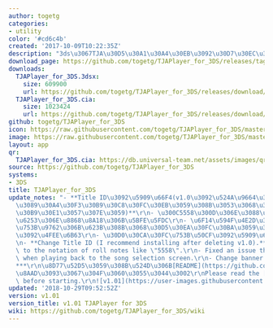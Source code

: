 ```yaml
---
author: togetg
categories:
- utility
color: '#cd6c4b'
created: '2017-10-09T10:22:35Z'
description: "3ds\u3067TJA\u30D5\u30A1\u30A4\u30EB\u3092\u30D7\u30EC\u30A4\u3059\u308B"
download_page: https://github.com/togetg/TJAPlayer_for_3DS/releases/tag/v1.01
downloads:
  TJAPlayer_for_3DS.3dsx:
    size: 609900
    url: https://github.com/togetg/TJAPlayer_for_3DS/releases/download/v1.01/TJAPlayer_for_3DS.3dsx
  TJAPlayer_for_3DS.cia:
    size: 1023424
    url: https://github.com/togetg/TJAPlayer_for_3DS/releases/download/v1.01/TJAPlayer_for_3DS.cia
github: togetg/TJAPlayer_for_3DS
icon: https://raw.githubusercontent.com/togetg/TJAPlayer_for_3DS/master/resources/icon.png
image: https://raw.githubusercontent.com/togetg/TJAPlayer_for_3DS/master/resources/banner.png
layout: app
qr:
  TJAPlayer_for_3DS.cia: https://db.universal-team.net/assets/images/qr/tjaplayer_for_3ds.cia.png
source: https://github.com/togetg/TJAPlayer_for_3DS
systems:
- 3DS
title: TJAPlayer_for_3DS
update_notes: "- **Title ID\u3092\u5909\u66F4(v1.0\u3092\u524A\u9664\u3057\u3066\u304B\
  \u3089\u30A4\u30F3\u30B9\u30C8\u30FC\u30EB\u3059\u308B\u3053\u3068\u3092\u30AA\u30B9\
  \u30B9\u30E1\u3057\u307E\u3059)**\r\n- \u300C5558\u300D\u306E\u3088\u3046\u306A\u9023\
  \u6253\u306E\u8868\u8A18\u306B\u5BFE\u5FDC\r\n- \u6F14\u594F\u4E2D\u306B\u9078\u66F2\
  \u753B\u9762\u306B\u623B\u308B\u3068\u30D5\u30EA\u30FC\u30BA\u3059\u308B\u554F\u984C\
  \u3092\u4FEE\u6B63\r\n- \u30D0\u30CA\u30FC\u753B\u50CF\u3092\u5909\u66F4\r\n***\r\
  \n- **Change Title ID (I recommend installing after deleting v1.0).**\r\n- Corresponds\
  \ to the notation of roll notes like \"5558\".\r\n- Fixed an issue that freezes\
  \ when playing back to the song selection screen.\r\n- Change banner image.\r\n\
  ***\r\n\u8D77\u52D5\u3059\u308B\u524D\u306B[README](https://github.com/togetg/TJAPlayer_for_3DS/blob/master/README.md)\u3092\
  \u8AAD\u3093\u3067\u304F\u3060\u3055\u3044\u3002\r\nPlease read the [README](https://github.com/togetg/TJAPlayer_for_3DS/blob/master/README_en.md)\
  \ before starting.\r\n![v1.01](https://user-images.githubusercontent.com/18244518/73936029-3fba1a00-4925-11ea-9625-025318cbc5e0.png)"
updated: '2018-10-29T09:52:52Z'
version: v1.01
version_title: v1.01 TJAPlayer for 3DS
wiki: https://github.com/togetg/TJAPlayer_for_3DS/wiki
---
```

